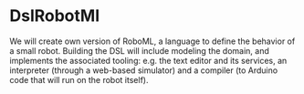 # DslRobotMl
We will create own version of RoboML, a language to define the behavior of a small robot. Building the DSL will include modeling the domain, and implements the associated tooling: e.g. the text editor and its services, an interpreter (through a web-based simulator) and a compiler (to Arduino code that will run on the robot itself).
